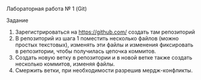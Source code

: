 Лабораторная работа № 1 (Git)

Задание

1)	Зарегистрироваться на https://github.com/ создать там репозиторий
2)	В репозиторий из шага 1 поместить несколько файлов (можно простых текстовых), изменять эти файлы и изменения фиксировать в репозитории, чтобы получилась цепочка коммитов.
3)	Создать новую ветку в репозитории и в новой ветке также создать несколько коммитов, изменяя файлы.
4)	Смержить ветки, при необходимости разрешив мердж-конфликты.
